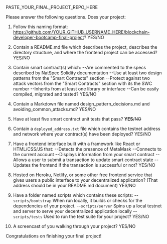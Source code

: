 PASTE_YOUR_FINAL_PROJECT_REPO_HERE 

Please answer the following questions. Does your project:

1. Follow this naming format: https://github.com/YOUR_GITHUB_USERNAME_HERE/blockchain-developer-bootcamp-final-project? YES/NO

2. Contain a README.md file which describes the project, describes the directory structure, and where the frontend project can be accessed? YES/NO

3. Contain smart contract(s) which:
--Are commented to the specs described by NatSpec Solidity documentation
--Use at least two design patterns from the "Smart Contracts" section
--Protect against two attack vectors from the "Smart Contracts" section with its the SWC number
--Inherits from at least one library or interface
--Can be easily compiled, migrated and tested? YES/NO

4. Contain a Markdown file named design_pattern_decisions.md and avoiding_common_attacks.md? YES/NO

5. Have at least five smart contract unit tests that pass? **YES**/<s>NO</s>

6. Contain a `deployed_address.txt` file which contains the testnet address and network where your contract(s) have been deployed? YES/NO

7. Have a frontend interface built with a framework like React or HTML/CSS/JS that:
--Detects the presence of MetaMask
--Connects to the current account
--Displays information from your smart contract
--Allows a user to submit a transaction to update smart contract state
--Updates the frontend if the transaction is successful or not? YES/NO

8. Hosted on Heroku, Netlify, or some other free frontend service that gives users a public interface to your decentralized application? (That address should be in your README.md document) YES/NO

9. Have a folder named scripts which contains these scripts:
--`scripts/bootstrap` When run locally, it builds or checks for the dependencies of your project.
--`scripts/server` Spins up a local testnet and server to serve your decentralized application locally
--`scripts/tests` Used to run the test suite for your project? YES/NO

10. A screencast of you walking through your project? YES/NO


Congratulations on finishing your final project!

